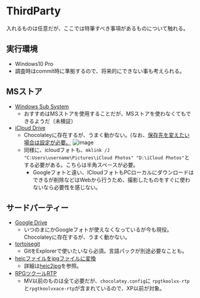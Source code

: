 # ThirdParty
入れるものは任意だが、ここでは特筆すべき事項があるものについて触れる。

## 実行環境
- Windows10 Pro
- 調査時はcommit時に準拠するので、将来的にできない事も考えられる。

## MSストア
- [Windows Sub System](https://wsldownload.azureedge.net/Ubuntu_2004.2020.424.0_x64.appx)
  - おすすめはMSストアを使用することだが、MSストアを使わなくてもできるようだ（未検証）
- [iCloud Drive](https://support.apple.com/ja-jp/HT204283)
  - Chocolateyに存在するが、うまく動かない。(なお、[保存先を変えたい場合は設定が必要。](https://lovemac.jp/3696)
    ![image](https://user-images.githubusercontent.com/15845907/86483486-2069d080-bd8f-11ea-9c60-e202bbfb4e56.png)
  - 同様に、icloudフォトも、`mklink /J "C:Users\username\Pictures\iCloud Photos" "D:\iCloud Photos"`とする必要がある。こちらは半角スペースが必要。
    - Googleフォトと違い、ICloudフォトもPCローカルにダウンロードはできるが削除などはWebから行うため、撮影したものをすぐに使わないなら必要性を感じない。

## サードパーティー
- [Google Drive](https://www.google.com/intl/ja_ALL/drive/download/)
  - いつのまにかGoogleフォトが使えなくなっているが今も現役。Chocolateyに存在するが、うまく動かない。
- [tortoisegit](https://tortoisegit.org/)
  - GitをExplorerで使いたいなら必須。言語パックが別途必要なことも。
- [heicファイルをjpgファイルに変換](https://imagemagick.org/)
  - 詳細は[heic2jpg](https://github.com/shimajima-eiji/Chocolatey/blob/master/tool/heic2jpg.bsh)を参照。
- [RPGツクールRTP](https://tkool.jp/products/rtp.html)
  - MV以前のものは全て必要だが、`chocolatey.config`に  `rpgtkoolvx-rtp`と`rpgtkoolvxace-rtp`が含まれているので、XP以前が対象。
